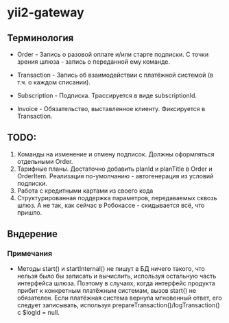 # yii2-gateway

## Терминология

* Order - Запись о разовой оплате и/или старте подписки. С точки зрения шлюза - запись о переданной ему команде.
* Transaction - Запись об взаимодействии с платёжной системой (в т.ч. о каждом списании).

* Subscription - Подписка. Трассируется в виде subscriptionId.
* Invoice - Обязательство, выставленное клиенту. Фиксируется в Transaction.

## TODO:

1. Команды на изменение и отмену подписок. Должны оформляться отдельными Order.
2. Тарифные планы. Достаточно добавить planId и planTitle в Order и OrderItem. Реализация по-умолчанию - автогенерация из условий подписки.
3. Работа с кредитными картами из своего кода
4. Структурированная поддержка параметров, передаваемых сквозь шлюз. А не так, как сейчас в Робокассе - скидывается всё, что пришло.

## Вндерение

### Примечания

* Методы start() и startInternal() не пишут в БД ничего такого, что нельзя было бы записать и вычислить, используя
 остальную часть интерфейса шлюза. Поэтому в случаях, когда интерфейс продукта прибит к конкретным платёжным системам,
 вызов start() не обязателен. Если платёжная система вернула мгновенный ответ, его следует записывать, используя
 prepareTransaction()/logTransaction() с $logId = null.
